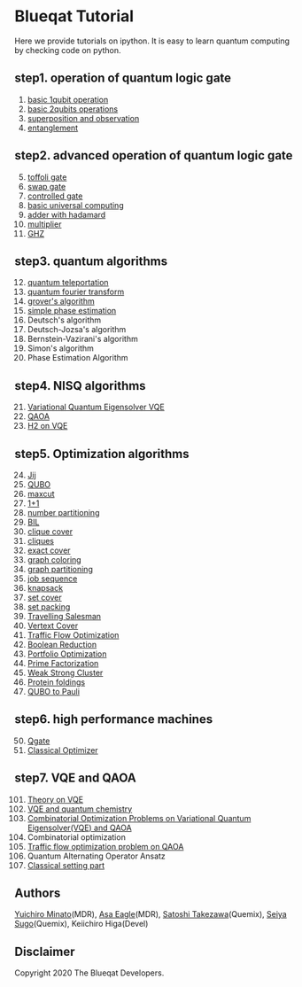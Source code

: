 Blueqat Tutorial
====================

Here we provide tutorials on ipython. It is easy to learn quantum computing by checking code on python.

step1. operation of quantum logic gate
--------------------

001. <a href="tutorial/001_basic_circuit.ipynb">basic 1qubit operation</a>
002. <a href="tutorial/002_basic_two_qubits.ipynb">basic 2qubits operations</a>
003. <a href="tutorial/003_basic_superposition.ipynb">superposition and observation</a>
004. <a href="tutorial/004_basic_entanglement.ipynb">entanglement</a>

step2. advanced operation of quantum logic gate
--------------------

005. <a href="tutorial/005_basic_toffoli.ipynb">toffoli gate</a>
006. <a href="tutorial/006_basic_swap.ipynb">swap gate</a>
007. <a href="tutorial/007_basic_control.ipynb">controlled gate</a>
008. <a href="tutorial/008_basic_general.ipynb">basic universal computing</a>
009. <a href="tutorial/009_basic_adder_hadamard.ipynb">adder with hadamard</a>
010. <a href="tutorial/010_basic_multi.ipynb">multiplier</a>
011. <a href="tutorial/011_basic_ghz.ipynb">GHZ</a>

step3. quantum algorithms
--------------------

012. <a href="tutorial/012_algo_teleportation.ipynb">quantum teleportation</a>
013. <a href="tutorial/013_algo_qft.ipynb">quantum fourier transform</a>
014. <a href="tutorial/014_algo_grover.ipynb">grover's algorithm</a>
015. <a href="tutorial/015_algo_pea_simple.ipynb">simple phase estimation</a>
016.	Deutsch's algorithm	<!--_algo_deutsch-->
017.	Deutsch-Jozsa's algorithm	<!--_algo_deutsch-->
018.	Bernstein-Vazirani's algorithm	<!--_algo_bernstein_vazirani-->
019.	Simon's algorithm	<!--_algo_simon-->
020.	Phase Estimation Algorithm	<!--_algo_pea-->

step4. NISQ algorithms
--------------------

021. <a href="tutorial/021_algo_vqe.ipynb">Variational Quantum Eigensolver VQE</a>
022. <a href="tutorial/022_algo_qaoa.ipynb">QAOA</a>
023. <a href="tutorial/023_h2_on_vqe.ipynb">H2 on VQE</a>

step5. Optimization algorithms
--------------------

024.	<a href="tutorial/024_jij.ipynb">Jij</a>  
025.	<a href="tutorial/025_qubo.ipynb">QUBO</a>  
026.	<a href="tutorial/026_maxcut.ipynb">maxcut</a>  
027.	<a href="tutorial/027_one_plus_one.ipynb">1+1</a>  
028.	<a href="tutorial/028_numberpartitioning.ipynb">number partitioning</a>  
029.	<a href="tutorial/029_BIL.ipynb">BIL</a>  
030.	<a href="tutorial/030_clique_cover.ipynb">clique cover</a>  
031.	<a href="tutorial/031_cliques.ipynb">cliques</a>  
032.	<a href="tutorial/032_exact_cover.ipynb">exact cover</a>  
033.	<a href="tutorial/033_graph_coloring.ipynb">graph coloring</a>  
034.	<a href="tutorial/034_graph_partitioning.ipynb">graph partitioning</a>  
035.	<a href="tutorial/035_job_sequencing_with_integer_lengths.ipynb">job sequence</a>  
036.	<a href="tutorial/036_knapsack_with_integer_weights.ipynb">knapsack</a>  
037.	<a href="tutorial/037_set_cover.ipynb">set cover</a>  
038.  <a href="tutorial/038_set_packing.ipynb">set packing</a>  
039.  <a href="tutorial/039_tsp.ipynb">Travelling Salesman</a>  
040.  <a href="tutorial/040_vertex_cover.ipynb">Vertext Cover</a>  
041.  <a href="tutorial/041_traffic_flow_optimization.ipynb">Traffic Flow Optimization</a>  
042.  <a href="tutorial/042_boolean_reduction.ipynb">Boolean Reduction</a>    
043.  <a href="tutorial/043_portfolio_optimization.ipynb">Portfolio Optimization</a>  
044.  <a href="tutorial/044_prime_factorization.ipynb">Prime Factorization</a>  
045.  <a href="tutorial/045_weak_strong_cluster.ipynb">Weak Strong Cluster</a> 
046.  <a href="tutorial/046_protein_foldings.ipynb">Protein foldings</a>  
047.  <a href="tutorial/047_QUBO_to_Pauli.ipynb">QUBO to Pauli</a>  

step6. high performance machines
--------------------
050.  <a href="tutorial/050_qgate.ipynb">Qgate</a>
051.  <a href="tutorial/051_classical_opt.ipynb">Classical Optimizer</a>

step7. VQE and QAOA 
--------------------
101.  <a href="tutorial/101_vqe_qaoa01.ipynb">Theory on VQE</a>
102.  <a href="tutorial/102_vqe_qaoa02.ipynb">VQE and quantum chemistry</a>
103.  <a href="tutorial/103_vqe_qaoa03.ipynb">Combinatorial Optimization Problems on Variational Quantum Eigensolver(VQE) and QAOA</a>
104.  Combinatorial optimization
105.  <a href="tutorial/105_vqe_qaoa05.ipynb">Traffic flow optimization problem on QAOA</a>
106.  Quantum Alternating Operator Ansatz
107.  <a href="tutorial/107_vqe_qaoa07.ipynb">Classical setting part</a>

Authors
----------
[Yuichiro Minato](https://github.com/minatoyuichiro)(MDR), [Asa Eagle](https://github.com/Morning777)(MDR), [Satoshi Takezawa](https://github.com/takebozu)(Quemix), [Seiya Sugo](https://github.com/seiya-sugo)(Quemix), Keiichiro Higa(Devel)

Disclaimer
----------
Copyright 2020 The Blueqat Developers.
